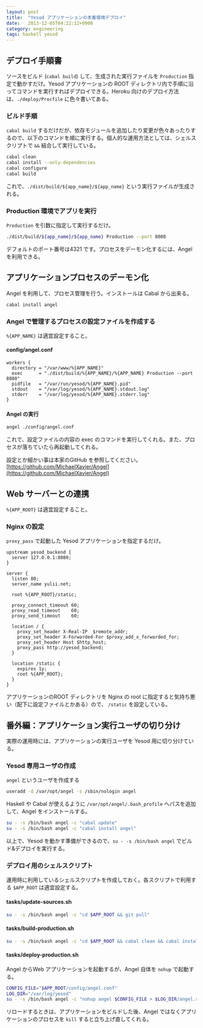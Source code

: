 ```yaml
---
layout: post
title:  "Yesod アプリケーションの本番環境デプロイ"
date:   2013-12-05T04:22:12+0900
category: engineering
tags: haskell yesod
---
```


## デプロイ手順書

ソースをビルド (`cabal build`) して、生成された実行ファイルを `Production` 指定で動かすだけ。Yesod アプリケーションの ROOT ディレクトリ内で手順に沿ってコマンドを実行すればデプロイできる。Heroku 向けのデプロイ方法は、`./deploy/Procfile` に色々書いてある。

### ビルド手順

`cabal build` するだけだが、依存モジュールを追加したり変更が色々あったりするので、以下のコマンドを順に実行する。個人的な運用方法としては、シェルスクリプトで `&&` 結合して実行している。

```sh
cabal clean
cabal install --only-dependencies
cabal configure
cabal build
```

これで、`./dist/build/${app_name}/${app_name}` という実行ファイルが生成される。

### Production 環境でアプリを実行

`Production` を引数に指定して実行するだけ。

```sh
./dist/build/${app_name}/${app_name} Production --port 8080
```

デフォルトのポート番号は4321 です。プロセスをデーモン化するには、Angel を利用できる。

## アプリケーションプロセスのデーモン化

Angel を利用して、プロセス管理を行う。インストールは Cabal から出来る。

```sh
cabal install angel
```

### Angel で管理するプロセスの設定ファイルを作成する

`%{APP_NAME}` は適宜設定すること。

#### config/angel.conf

```
workers {
  directory = "/var/www/%{APP_NAME}"
  exec      = "./dist/build/%{APP_NAME}/%{APP_NAME} Production --port 8080"
  pidfile   = "/var/run/yesod/%{APP_NAME}.pid"
  stdout    = "/var/log/yesod/%{APP_NAME}.stdout.log"
  stderr    = "/var/log/yesod/%{APP_NAME}.stderr.log"
}
```

#### Angel の実行

```sh
angel ./config/angel.conf
```

これで、設定ファイルの内容の exec のコマンドを実行してくれる。また、プロセスが落ちていたら再起動してくれる。

設定とか細かい事は本家のGitHub を参照してください。
[https://github.com/MichaelXavier/Angel](https://github.com/MichaelXavier/Angel)


## Web サーバーとの連携

`%{APP_ROOT}` は適宜設定すること。

### Nginx の設定

`proxy_pass` で起動した Yesod アプリケーションを指定するだけ。

```
upstream yesod_backend {
  server 127.0.0.1:8080;
}

server {
  listen 80;
  server_name yulii.net;

  root %{APP_ROOT}/static;

  proxy_connect_timeout 60;
  proxy_read_timeout    60;
  proxy_send_timeout    60;

  location / {
    proxy_set_header X-Real-IP  $remote_addr;
    proxy_set_header X-Forwarded-For $proxy_add_x_forwarded_for;
    proxy_set_header Host $http_host;
    proxy_pass http://yesod_backend;
  }

  location /static {
    expires 1y;
    root %{APP_ROOT};
  }
}
```

アプリケーションのROOT ディレクトリを Nginx の root に指定すると気持ち悪い（配下に設定ファイルとかある）ので、 `/static` を設定している。


## 番外編：アプリケーション実行ユーザの切り分け

実際の運用時には、アプリケーションの実行ユーザを Yesod 用に切り分けている。

### Yesod 専用ユーザの作成

`angel` というユーザを作成する

```sh
useradd -d /var/opt/angel -s /sbin/nologin angel
```

Haskell や Cabal が使えるように `/var/opt/angel/.bash_profile` へパスを追加して、Angel をインストールする。

```sh
su - -s /bin/bash angel -c "cabal update"
su - -s /bin/bash angel -c "cabal install angel"
```

以上で、Yesod を動かす準備ができるので、`su - -s /bin/bash angel` でビルド&デプロイを実行する。

### デプロイ用のシェルスクリプト

運用時に利用しているシェルスクリプトを作成しておく。各スクリプトで利用する `$APP_ROOT` は適宜設定する。

#### tasks/update-sources.sh

```sh
su - -s /bin/bash angel -c "cd $APP_ROOT && git pull"
```

#### tasks/build-production.sh

```sh
su - -s /bin/bash angel -c "cd $APP_ROOT && cabal clean && cabal install --only-dependencies && cabal configure && cabal build"
```

#### tasks/deploy-production.sh

Angel からWeb アプリケーションを起動するが、Angel 自体を `nohup` で起動する。

```sh
CONFIG_FILE="$APP_ROOT/config/angel.conf"
LOG_DIR="/var/log/yesod"
su - -s /bin/bash angel -c "nohup angel $CONFIG_FILE > $LOG_DIR/angel.stdout.log 2> $LOG_DIR/angel.stderr.log < /dev/null &"
```

リロードするときは、アプリケーションをビルドした後、Angel ではなくアプリケーションのプロセスを `kill` すると立ち上げ直してくれる。
